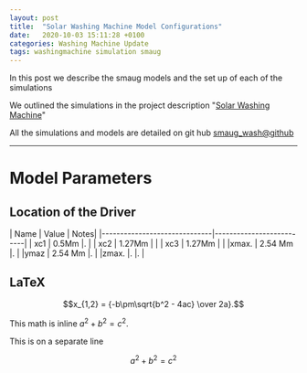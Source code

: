 ```yaml
---
layout: post
title:  "Solar Washing Machine Model Configurations"
date:   2020-10-03 15:11:28 +0100
categories: Washing Machine Update
tags: washingmachine simulation smaug
---
```

In this post we describe the smaug models and the set up of each of the simulations

We outlined the simulations in the project description "[Solar Washing Machine](http://mikeg64.github.io/projects/2020-10-02-Solar-WashingMachine.html)"

All the simulations and models are detailed on git hub
[smaug_wash@github](https://github.com/mikeg64/smaug_wash)

---
# Model Parameters 

## Location of the Driver
 
| Name          | Value |   Notes|
|------------------------------|--------------------------|
| xc1 | 0.5Mm        |.  |
| xc2                | 1.27Mm           |     |
| xc3                | 1.27Mm          |     |
|xmax. | 2.54 Mm  |.    |
|ymaz  | 2.54 Mm  |.  |
|zmax.  |.     |.  |


## LaTeX
$$x_{1,2} = {-b\pm\sqrt{b^2 - 4ac} \over 2a}.$$


This math is inline $`a^2+b^2=c^2`$.

This is on a separate line

```math
a^2+b^2=c^2
```

[jekyll-docs]: https://jekyllrb.com/docs/home
[jekyll-gh]:   https://github.com/jekyll/jekyll
[jekyll-talk]: https://talk.jekyllrb.com/
